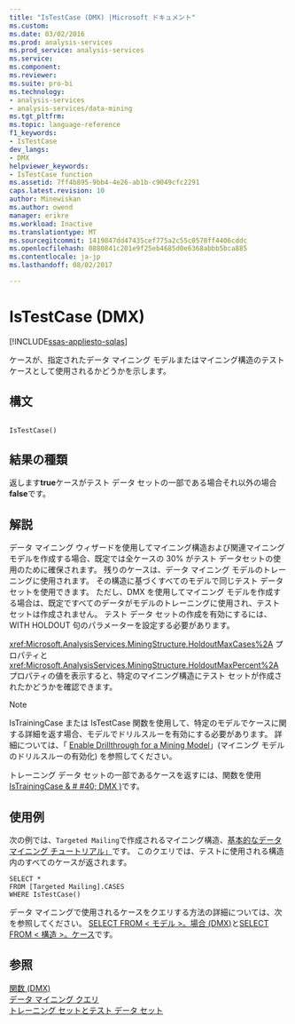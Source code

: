 ```yaml
---
title: "IsTestCase (DMX) |Microsoft ドキュメント"
ms.custom: 
ms.date: 03/02/2016
ms.prod: analysis-services
ms.prod_service: analysis-services
ms.service: 
ms.component: 
ms.reviewer: 
ms.suite: pro-bi
ms.technology:
- analysis-services
- analysis-services/data-mining
ms.tgt_pltfrm: 
ms.topic: language-reference
f1_keywords:
- IsTestCase
dev_langs:
- DMX
helpviewer_keywords:
- IsTestCase function
ms.assetid: 7ff4b895-9bb4-4e26-ab1b-c9049cfc2291
caps.latest.revision: 10
author: Minewiskan
ms.author: owend
manager: erikre
ms.workload: Inactive
ms.translationtype: MT
ms.sourcegitcommit: 1419847dd47435cef775a2c55c0578ff4406cddc
ms.openlocfilehash: 0880841c201e9f25eb4685d0e6368abbb5bca885
ms.contentlocale: ja-jp
ms.lasthandoff: 08/02/2017

---
```

# <a name="istestcase-dmx"></a>IsTestCase (DMX)
[!INCLUDE[ssas-appliesto-sqlas](../includes/ssas-appliesto-sqlas.md)]

  ケースが、指定されたデータ マイニング モデルまたはマイニング構造のテスト ケースとして使用されるかどうかを示します。  
  
## <a name="syntax"></a>構文  
  
```  
  
IsTestCase()  
```  
  
## <a name="result-type"></a>結果の種類  
 返します**true**ケースがテスト データ セットの一部である場合それ以外の場合**false**です。  
  
## <a name="remarks"></a>解説  
 データ マイニング ウィザードを使用してマイニング構造および関連マイニング モデルを作成する場合、既定では全ケースの 30% がテスト データセットの使用のために確保されます。 残りのケースは、データ マイニング モデルのトレーニングに使用されます。 その構造に基づくすべてのモデルで同じテスト データセットを使用できます。 ただし、DMX を使用してマイニング モデルを作成する場合は、既定ですべてのデータがモデルのトレーニングに使用され、テスト セットは作成されません。 テスト データ セットの作成を有効にするには、WITH HOLDOUT 句のパラメーターを設定する必要があります。  
  
 <xref:Microsoft.AnalysisServices.MiningStructure.HoldoutMaxCases%2A> プロパティと <xref:Microsoft.AnalysisServices.MiningStructure.HoldoutMaxPercent%2A> プロパティの値を表示すると、特定のマイニング構造にテスト セットが作成されたかどうかを確認できます。  
  
> [!NOTE]  
>  IsTrainingCase または IsTestCase 関数を使用して、特定のモデルでケースに関する詳細を返す場合、モデルでドリルスルーを有効にする必要があります。 詳細については、「 [Enable Drillthrough for a Mining Model](../analysis-services/data-mining/enable-drillthrough-for-a-mining-model.md)」(マイニング モデルのドリルスルーの有効化) を参照してください。  
  
 トレーニング データ セットの一部であるケースを返すには、関数を使用[IsTrainingCase & # #40; DMX &#41;](../dmx/istrainingcase-dmx.md)です。  
  
## <a name="examples"></a>使用例  
 次の例では、`Targeted Mailing`で作成されるマイニング構造、[基本的なデータ マイニング チュートリアル」](http://msdn.microsoft.com/library/6602edb6-d160-43fb-83c8-9df5dddfeb9c)です。 このクエリでは、テストに使用される構造内のすべてのケースが返されます。  
  
```  
SELECT *  
FROM [Targeted Mailing].CASES  
WHERE IsTestCase()  
```  
  
 データ マイニングで使用されるケースをクエリする方法の詳細については、次を参照してください。 [SELECT FROM &#60; モデル &#62;。場合 &#40;DMX&#41;](../dmx/select-from-model-cases-dmx.md)と[SELECT FROM &#60; 構造 &#62;。ケース](../dmx/select-from-structure-cases.md)です。  
  
## <a name="see-also"></a>参照  
 [関数 &#40;DMX&#41;](../dmx/functions-dmx.md)   
 [データ マイニング クエリ](../analysis-services/data-mining/data-mining-queries.md)   
 [トレーニング セットとテスト データ セット](../analysis-services/data-mining/training-and-testing-data-sets.md)  
  
  

